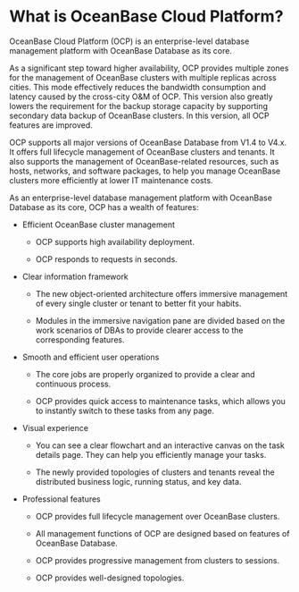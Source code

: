 # What is OceanBase Cloud Platform?

OceanBase Cloud Platform (OCP) is an enterprise-level database management platform with OceanBase Database as its core.

As a significant step toward higher availability, OCP provides multiple zones for the management of OceanBase clusters with multiple replicas across cities. This mode effectively reduces the bandwidth consumption and latency caused by the cross-city O\&M of OCP. This version also greatly lowers the requirement for the backup storage capacity by supporting secondary data backup of OceanBase clusters. In this version, all OCP features are improved.

OCP supports all major versions of OceanBase Database from V1.4 to V4.x. It offers full lifecycle management of OceanBase clusters and tenants. It also supports the management of OceanBase-related resources, such as hosts, networks, and software packages, to help you manage OceanBase clusters more efficiently at lower IT maintenance costs.

As an enterprise-level database management platform with OceanBase Database as its core, OCP has a wealth of features:

* Efficient OceanBase cluster management

  * OCP supports high availability deployment.

  * OCP responds to requests in seconds.

* Clear information framework

  * The new object-oriented architecture offers immersive management of every single cluster or tenant to better fit your habits.

  * Modules in the immersive navigation pane are divided based on the work scenarios of DBAs to provide clearer access to the corresponding features.

* Smooth and efficient user operations

  * The core jobs are properly organized to provide a clear and continuous process.

  * OCP provides quick access to maintenance tasks, which allows you to instantly switch to these tasks from any page.

* Visual experience

  * You can see a clear flowchart and an interactive canvas on the task details page. They can help you efficiently manage your tasks.

  * The newly provided topologies of clusters and tenants reveal the distributed business logic, running status, and key data.

* Professional features

  * OCP provides full lifecycle management over OceanBase clusters.

  * All management functions of OCP are designed based on features of OceanBase Database.

  * OCP provides progressive management from clusters to sessions.

  * OCP provides well-designed topologies.

